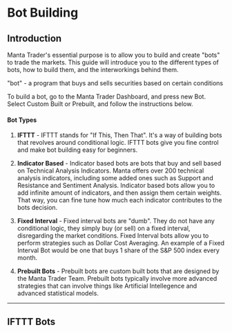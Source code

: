# Bot Building

## Introduction

Manta Trader's essential purpose is to allow you to build and create "bots" to trade the markets.
This guide will introduce you to the different types of bots, how to build them, and the interworkings
behind them.

"bot" - a program that buys and sells securities based on certain conditions

To build a bot, go to the Manta Trader Dashboard, and press new Bot. Select Custom Built or Prebuilt,
and follow the instructions below.

#### Bot Types

1. **IFTTT** - IFTTT stands for "If This, Then That". It's a way of building bots that revolves
   around conditional logic. IFTTT bots give you fine control and make bot building easy for beginners.

2. **Indicator Based** - Indicator based bots are bots that buy and sell based on Technical Analysis
   Indicators. Manta offers over 200 technical analysis indicators, including some added ones such as
   Support and Resistance and Sentiment Analysis. Indicator based bots allow you to add infinite amount
   of indicators, and then assign them certain weights. That way, you can fine tune how much each indicator
   contributes to the bots decision.

3. **Fixed Interval** - Fixed interval bots are "dumb". They do not have any conditional logic, they simply
   buy (or sell) on a fixed interval, disregarding the market conditions. Fixed Interval bots allow you to perform
   strategies such as Dollar Cost Averaging. An example of a Fixed Interval Bot would be one that buys 1 share of the
   S&P 500 index every month.

4. **Prebuilt Bots** - Prebuilt bots are custom built bots that are designed by the Manta Trader Team. Prebuilt bots
   typically involve more advanced strategies that can involve things like Artificial Intellegence and advanced statistical
   models.

---

## IFTTT Bots
